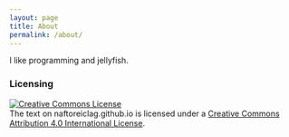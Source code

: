 ```yaml
---
layout: page
title: About
permalink: /about/
---
```


I like programming and jellyfish.

### Licensing
<a rel="license" href="http://creativecommons.org/licenses/by/4.0/"><img alt="Creative Commons License" style="border-width:0" src="https://i.creativecommons.org/l/by/4.0/88x31.png" /></a><br />The text on naftoreiclag.github.io is licensed under a <a rel="license" href="http://creativecommons.org/licenses/by/4.0/">Creative Commons Attribution 4.0 International License</a>.
